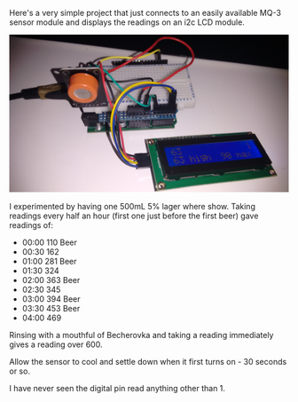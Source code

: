 Here's a very simple project that just connects to an easily available MQ-3 sensor module and displays the readings on an i2c LCD module.

![Pic goes here](https://raw.githubusercontent.com/keithmarsh/MQ-3_LCDi2c/master/img/IMG_20150406_164749305.jpg)

I experimented by having one 500mL 5% lager where show.  Taking readings every half an hour (first one just before the first beer) gave readings of:
* 00:00 110 Beer
* 00:30 162
* 01:00 281 Beer
* 01:30 324
* 02:00 363 Beer
* 02:30 345
* 03:00 394 Beer
* 03:30 453 Beer
* 04:00 469

Rinsing with a mouthful of Becherovka and taking a reading immediately gives a reading over 600.

Allow the sensor to cool and settle down when it first turns on - 30 seconds or so.

I have never seen the digital pin read anything other than 1.

